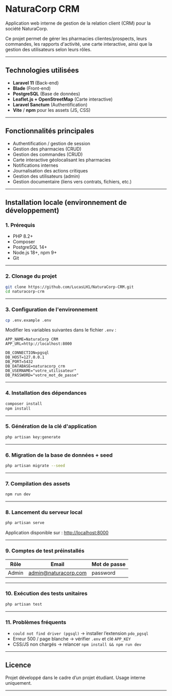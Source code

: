 # NaturaCorp CRM

Application web interne de gestion de la relation client (CRM) pour la société NaturaCorp.

Ce projet permet de gérer les pharmacies clientes/prospects, leurs commandes, les rapports d'activité, une carte interactive, ainsi que la gestion des utilisateurs selon leurs rôles.

---

## Technologies utilisées

- **Laravel 11** (Back-end)
- **Blade** (Front-end)
- **PostgreSQL** (Base de données)
- **Leaflet.js + OpenStreetMap** (Carte interactive)
- **Laravel Sanctum** (Authentification)
- **Vite** / **npm** pour les assets (JS, CSS)

---

## Fonctionnalités principales

- Authentification / gestion de session
- Gestion des pharmacies (CRUD)
- Gestion des commandes (CRUD)
- Carte interactive géolocalisant les pharmacies
- Notifications internes
- Journalisation des actions critiques
- Gestion des utilisateurs (admin)
- Gestion documentaire (liens vers contrats, fichiers, etc.)

---

## Installation locale (environnement de développement)

### 1. Prérequis

- PHP 8.2+
- Composer
- PostgreSQL 14+
- Node.js 18+, npm 9+
- Git

---

### 2. Clonage du projet

```bash
git clone https://github.com/LucasLH1/NaturaCorp-CRM.git
cd naturacorp-crm
```

---

### 3. Configuration de l'environnement

```bash
cp .env.example .env
```

Modifier les variables suivantes dans le fichier `.env` :

```dotenv
APP_NAME=NaturaCorp CRM
APP_URL=http://localhost:8000

DB_CONNECTION=pgsql
DB_HOST=127.0.0.1
DB_PORT=5432
DB_DATABASE=naturacorp_crm
DB_USERNAME="votre_utilisateur"
DB_PASSWORD="votre_mot_de_passe"
```

---

### 4. Installation des dépendances

```bash
composer install
npm install
```

---

### 5. Génération de la clé d'application

```bash
php artisan key:generate
```

---

### 6. Migration de la base de données + seed

```bash
php artisan migrate --seed
```

---

### 7. Compilation des assets

```bash
npm run dev
```

---

### 8. Lancement du serveur local

```bash
php artisan serve
```

Application disponible sur : [http://localhost:8000](http://localhost:8000)

---

### 9. Comptes de test préinstallés

| Rôle        | Email                  | Mot de passe |
|-------------|------------------------|--------------|
| Admin       | admin@naturacorp.com   | password     |

---

### 10. Exécution des tests unitaires

```bash
php artisan test
```

---

### 11. Problèmes fréquents

- `could not find driver (pgsql)` → installer l’extension `pdo_pgsql`
- Erreur 500 / page blanche → vérifier `.env` et clé `APP_KEY`
- CSS/JS non chargés → relancer `npm install && npm run dev`


---

## Licence

Projet développé dans le cadre d’un projet étudiant. Usage interne uniquement.

---

